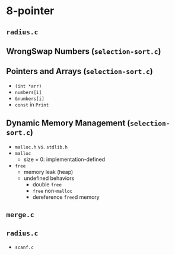 # 8-pointer

## `radius.c`

## WrongSwap Numbers (`selection-sort.c`)

## Pointers and Arrays (`selection-sort.c`)

- `(int *arr)`
- `numbers[i]`
- `&numbers[i]`
- `const` in `Print`

## Dynamic Memory Management (`selection-sort.c`)

- `malloc.h` vs. `stdlib.h`
- `malloc`
  - size = 0: implementation-defined
- `free`
  - memory leak (heap)
  - undefined behaviors
    - double `free`
    - `free` non-`malloc`
    - dereference `free`d memory

## `merge.c`

## `radius.c`

- `scanf.c`